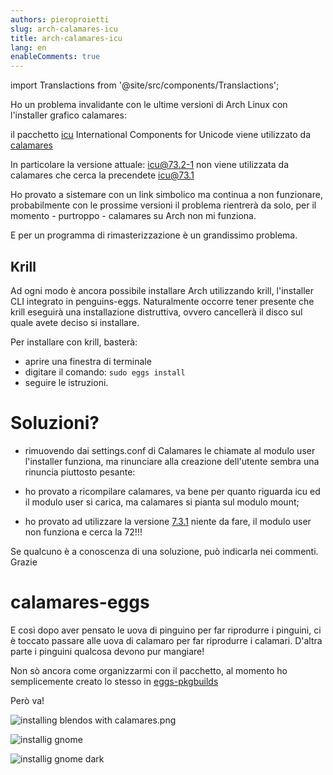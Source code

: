 ```yaml
---
authors: pieroproietti
slug: arch-calamares-icu
title: arch-calamares-icu
lang: en
enableComments: true
---
```


import Translactions from '@site/src/components/Translactions';

<Translactions />


Ho un problema invalidante con le ultime versioni di Arch Linux con l'installer grafico calamares: 

il pacchetto [icu](https://icu.unicode.org/) International Components for Unicode viene utilizzato da [calamares](https://aur.archlinux.org/packages/calamares)

In particolare la versione attuale: [icu@73.2-1](https://gitlab.archlinux.org/archlinux/packaging/packages/icu/-/commit/845da9c78d8de7d974a142c052f96a6bc33e2541) non viene utilizzata da calamares che cerca la precendete [icu@73.1](https://gitlab.archlinux.org/archlinux/packaging/packages/icu/-/commit/91e310f6ff6fc11dacaf676544bdcfa176698754)

Ho provato a sistemare con un link simbolico ma continua a non funzionare, probabilmente con le prossime versioni il problema rientrerà da solo, per il momento - purtroppo - calamares su Arch non mi funziona.

E per un programma di rimasterizzazione è un grandissimo problema.

## Krill

Ad ogni modo è ancora possibile installare Arch utilizzando krill, l'installer CLI integrato in penguins-eggs. Naturalmente occorre tener presente che krill eseguirà una installazione distruttiva, ovvero cancellerà il disco sul quale avete deciso si installare. 

Per installare con krill, basterà: 
* aprire una finestra di terminale
* digitare il comando: `sudo eggs install` 
* seguire le istruzioni.

# Soluzioni?

* rimuovendo dai settings.conf di Calamares le chiamate al modulo user l'installer  funziona, ma rinunciare alla creazione dell'utente sembra una rinuncia piuttosto pesante:

* ho provato a ricompilare calamares, va bene per quanto riguarda icu ed il modulo user si carica, ma calamares si pianta sul modulo mount;

* ho provato ad utilizzare la versione [7.3.1](https://archive.archlinux.org/packages/i/icu/icu-73.1-1-x86_64.pkg.tar.zst) niente da fare, il modulo user non funziona e cerca la 72!!!

Se qualcuno è a conoscenza di una soluzione, può indicarla nei commenti. Grazie

# calamares-eggs

E così dopo aver pensato le uova di pinguino per far riprodurre i pinguini, ci è toccato passare alle uova di calamaro per far riprodurre i calamari. D'altra parte i pinguini qualcosa devono pur mangiare!

Non sò ancora come organizzarmi con il pacchetto, al momento ho semplicemente creato lo stesso in [eggs-pkgbuilds](https://github.com/pieroproietti/eggs-pkgbuilds)

Però va!

![installing blendos with calamares.png](/images/installing-blendos-plasma-with-calamares.png)

![installig gnome](/images/gnome-installing.png)

![installig gnome dark](/images/gnome-installing-dark.png)


